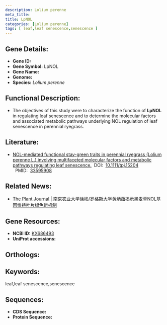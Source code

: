 ```yaml
---
description: Lolium perenne
meta_title:
title: LpNOL
categories: [Lolium perenne]
tags: [ leaf,leaf senescence,senescence ]
---
```


## Gene Details:
- **Gene ID:**	[]()
- **Gene Symbol:** LpNOL
- **Gene Name:** 
- **Genome:** []()
- **Species:** *Lolium perenne*

## Functional Description:
   - The objectives of this study were to characterize the function of **LpNOL** in regulating leaf senescence and to determine the molecular factors and associated metabolic pathways underlying NOL regulation of leaf senescence in perennial ryegrass.

## Literature:
   - [NOL-mediated functional stay-green traits in perennial ryegrass (Lolium perenne L.) involving multifaceted molecular factors and metabolic pathways regulating leaf senescence.]( https://onlinelibrary.wiley.com/doi/10.1111/tpj.15204)&nbsp;&nbsp;DOI:&nbsp;&nbsp;[10.1111/tpj.15204 ](https://onlinelibrary.wiley.com/doi/10.1111/tpj.15204)&nbsp;&nbsp;PMID:&nbsp;&nbsp;[33595908](https://pubmed.ncbi.nlm.nih.gov/33595908/)

## Related News:
   - [The Plant Journal | 南京农业大学徐彬/罗格斯大学黄炳茹揭示黑麦草NOL基因维持叶片绿色新机制](https://mp.weixin.qq.com/s?__biz=Mzg3MDEwNDEyMg==&mid=2247505903&idx=6&sn=953eb8e463d27e5b83f32bd06de30dfe&chksm=ce907abaf9e7f3ac0bd1f42bc3d59219cc2085509447dec1225468b12cf726933cadcc8efe57&scene=27#wechat_redirect)

## Gene Resources:
- **NCBI ID:** [KX686493](https://www.ncbi.nlm.nih.gov/gene/?term=KX686493)
- **UniProt accessions:** [](https://www.uniprot.org/uniprotkb//entry)

## Orthologs:


## Keywords:
leaf,leaf senescence,senescence

## Sequences:
- **CDS Sequence:**
- **Protein Sequence:**

